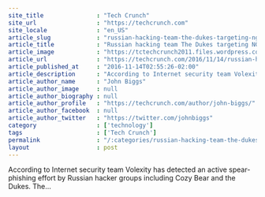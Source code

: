 ```yaml
---
site_title               : "Tech Crunch"
site_url                 : "https://techcrunch.com"
site_locale              : "en_US"
article_slug             : "russian-hacking-team-the-dukes-targeting-ngos-and-think-tanks-after-trump-victory"
article_title            : "Russian hacking team The Dukes targeting NGOs and think tanks after Trump victory"
article_image            : "https://tctechcrunch2011.files.wordpress.com/2015/12/gigster-hackers.jpg?w=764&h=400&crop=1"
article_url              : "https://techcrunch.com/2016/11/14/russian-hacking-team-the-dukes-targeting-ngos-and-think-tanks-after-trump-victory/"
article_published_at     : "2016-11-14T02:55:26-02:00"
article_description      : "According to Internet security team Volexity has detected an active spear-phishing effort by Russian hacker groups including Cozy Bear and the Dukes. The..."
article_author_name      : "John Biggs"
article_author_image     : null
article_author_biography : null
article_author_profile   : "https://techcrunch.com/author/john-biggs/"
article_author_facebook  : null
article_author_twitter   : "https://twitter.com/johnbiggs"
category                 : ['technology']
tags                     : ['Tech Crunch']
permalink                : "/:categories/russian-hacking-team-the-dukes-targeting-ngos-and-think-tanks-after-trump-victory/"
layout                   : post
---
```


According to Internet security team Volexity has detected an active spear-phishing effort by Russian hacker groups including Cozy Bear and the Dukes. The...
